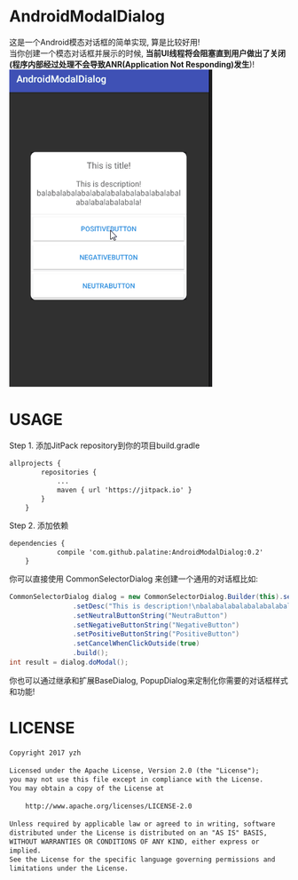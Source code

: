 # AndroidModalDialog
这是一个Android模态对话框的简单实现, 算是比较好用! <br>
当你创建一个模态对话框并展示的时候, **当前UI线程将会阻塞直到用户做出了关闭(程序内部经过处理不会导致ANR(Application Not Responding)发生**)!<br>
![](https://github.com/palatine/AndroidModalDialog/blob/master/imgs/androidmodaldialog.gif)
<br>
# USAGE
Step 1. 添加JitPack repository到你的项目build.gradle
```
allprojects {
		repositories {
			...
			maven { url 'https://jitpack.io' }
		}
	}
```
Step 2. 添加依赖
```
dependencies {
	        compile 'com.github.palatine:AndroidModalDialog:0.2'
	}
```
你可以直接使用 CommonSelectorDialog 来创建一个通用的对话框比如:
<br>
```Java
CommonSelectorDialog dialog = new CommonSelectorDialog.Builder(this).setTitle("This is title!")
                .setDesc("This is description!\nbalabalabalabalabalabalabalabalabalabalabalabalabalabala!")
                .setNeutralButtonString("NeutraButton")
                .setNegativeButtonString("NegativeButton")
                .setPositiveButtonString("PositiveButton")
                .setCancelWhenClickOutside(true)
                .build();
int result = dialog.doModal();
```
你也可以通过继承和扩展BaseDialog, PopupDialog来定制化你需要的对话框样式和功能!
# LICENSE
```
Copyright 2017 yzh

Licensed under the Apache License, Version 2.0 (the "License");
you may not use this file except in compliance with the License.
You may obtain a copy of the License at

    http://www.apache.org/licenses/LICENSE-2.0

Unless required by applicable law or agreed to in writing, software
distributed under the License is distributed on an "AS IS" BASIS,
WITHOUT WARRANTIES OR CONDITIONS OF ANY KIND, either express or implied.
See the License for the specific language governing permissions and
limitations under the License.
```
